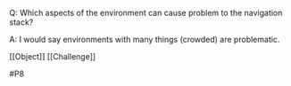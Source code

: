 Q: Which aspects of the environment can cause problem to the navigation stack?

A: I would say environments with many things (crowded) are problematic.

[[Object]]
[[Challenge]]

#P8 
